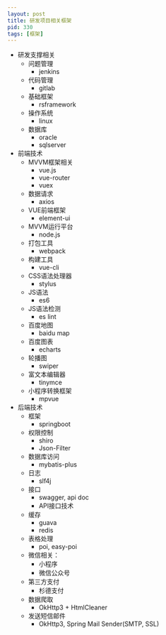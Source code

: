 ```yaml
---
layout: post
title: 研发项目相关框架
pid: 330
tags: [框架]
---
```


+ 研发支撑相关
  + 问题管理
    + jenkins
  + 代码管理
    + gitlab
  + 基础框架
    + rsframework
  + 操作系统
    + linux
  + 数据库
    + oracle
    + sqlserver
+ 前端技术
  + MVVM框架相关
    + vue.js
    + vue-router
    + vuex
  + 数据请求
    + axios
  + VUE前端框架
    + element-ui
  + MVVM运行平台
    + node.js
  + 打包工具
    + webpack
  + 构建工具
    + vue-cli
  + CSS语法处理器
    + stylus
  + JS语法
    + es6
  + JS语法检测
    + es lint
  + 百度地图
    + baidu map
  + 百度图表
    + echarts
  + 轮播图
    + swiper
  + 富文本编辑器
    + tinymce
  + 小程序转换框架
    + mpvue
+ 后端技术
  + 框架
    + springboot
  + 权限控制
    + shiro
    + Json-Filter
  + 数据库访问
    + mybatis-plus
  + 日志
    + slf4j
  + 接口
    + swagger, api doc
    + API接口技术
  + 缓存
    + guava
    + redis
  + 表格处理
    + poi, easy-poi
  + 微信相关：
    + 小程序
    + 微信公众号
  + 第三方支付
    + 杉德支付
  + 数据爬取
    + OkHttp3 + HtmlCleaner
  + 发送短信邮件
    + OkHttp3, Spring Mail Sender(SMTP, SSL)
